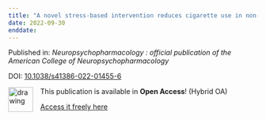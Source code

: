 ```yaml
---
title: "A novel stress-based intervention reduces cigarette use in non-treatment seeking smokers."
date: 2022-09-30
enddate:
---
```


Published in: *Neuropsychopharmacology : official publication of the American College of Neuropsychopharmacology*

DOI: [10.1038/s41386-022-01455-6](https://doi.org/10.1038/s41386-022-01455-6)

<img src="https://upload.wikimedia.org/wikipedia/commons/thumb/7/77/Open_Access_logo_PLoS_transparent.svg/800px-Open_Access_logo_PLoS_transparent.svg.png" alt="drawing" width="50" align="left"/> &nbsp;&nbsp;&nbsp;This publication is available in **Open Access**! (Hybrid OA)

&nbsp;&nbsp;&nbsp;<a href="https://www.nature.com/articles/s41386-022-01455-6.pdf">Access it freely here</a>

